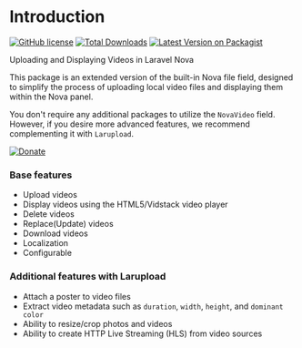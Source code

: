 # Introduction

[<img src="https://img.shields.io/github/license/mostafaznv/nova-video?style=flat-square" alt="GitHub license" data-size="line">](https://github.com/mostafaznv/nova-video/blob/master/LICENSE) [<img src="https://img.shields.io/packagist/dt/mostafaznv/nova-video.svg?style=flat-square" alt="Total Downloads" data-size="line">](https://packagist.org/packages/mostafaznv/nova-video) [<img src="https://img.shields.io/packagist/v/mostafaznv/nova-video.svg?style=flat-square" alt="Latest Version on Packagist" data-size="line">](https://packagist.org/packages/mostafaznv/nova-video)



Uploading and Displaying Videos in Laravel Nova

This package is an extended version of the built-in Nova file field, designed to simplify the process of uploading local video files and displaying them within the Nova panel.

You don't require any additional packages to utilize the `NovaVideo` field. However, if you desire more advanced features, we recommend complementing it with `Larupload`.



[![Donate](https://mostafaznv.github.io/donate/donate.svg)](https://mostafaznv.github.io/donate)



### Base features

* Upload videos
* Display videos using the HTML5/Vidstack video player
* Delete videos
* Replace(Update) videos
* Download videos
* Localization
* Configurable

### Additional features with Larupload

* Attach a poster to video files
* Extract video metadata such as `duration`, `width`, `height`, and `dominant color`
* Ability to resize/crop photos and videos
* Ability to create HTTP Live Streaming (HLS) from video sources

